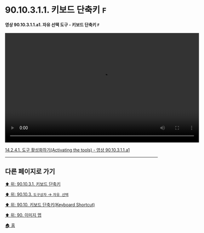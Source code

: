 # 90.10.3.1.1. 키보드 단축키 `F`

<a id="90-10-03-01-01-a1"></a>

#### 영상 90.10.3.1.1.a1. 자유 선택 도구 - 키보드 단축키 `F`
<video controls="controls" width="640" height="360" src="https://github.com/wonder13662/gimp/assets/15767104/f42fbb2b-8286-441b-8421-a08ef891a9b8"></video>

[14.2.4.1. 도구 활성화하기(Activating the tools) - 영상 90.10.3.1.1.a1](./14-02-04-01-activating_the_tool.md#90-10-03-01-01-a1)

***

## 다른 페이지로 가기

[⬆️ 위: 90.10.3.1. 키보드 단축키](./90-10-03-01-00-keyboard_shortcut.md)

[⬆️ 위: 90.10.3. `도구상자` → `자유 선택`](./90-10-03-00-tool_box-free_select.md)

[⬆️ 위: 90.10. 키보드 단축키(Keyboard Shortcut)](./90-10-00-keyboard_shortcut.md)

[⬆️ 위: 90. 이미지 맵](./90-00-image-map.md)

[🏠 홈](./00-home.md)